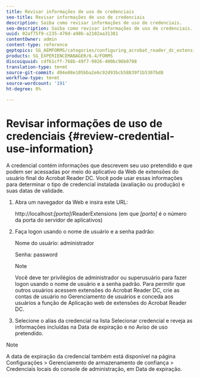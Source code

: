 ```yaml
---
title: Revisar informações de uso de credenciais
seo-title: Revisar informações de uso de credenciais
description: Saiba como revisar informações de uso de credenciais.
seo-description: Saiba como revisar informações de uso de credenciais.
uuid: 02af75f9-c235-470d-a98b-a2102aa31381
contentOwner: admin
content-type: reference
geptopics: SG_AEMFORMS/categories/configuring_acrobat_reader_dc_extensions
products: SG_EXPERIENCEMANAGER/6.4/FORMS
discoiquuid: cdf61cff-768b-49f7-9926-400bc96b0708
translation-type: tm+mt
source-git-commit: d04e08e105bba2e6c92d93bcb58839f1b5307bd8
workflow-type: tm+mt
source-wordcount: '191'
ht-degree: 0%

---
```



# Revisar informações de uso de credenciais {#review-credential-use-information}

A credencial contém informações que descrevem seu uso pretendido e que podem ser acessadas por meio do aplicativo da Web de extensões do usuário final do Acrobat Reader DC. Você pode usar essas informações para determinar o tipo de credencial instalada (avaliação ou produção) e suas datas de validade.

1. Abra um navegador da Web e insira este URL:

   http://localhost:*[porta]*/ReaderExtensions (em que *[porta]* é o número da porta do servidor de aplicativos)

1. Faça logon usando o nome de usuário e a senha padrão:

   Nome do usuário: administrador

   Senha: password

   >[!NOTE]
   >
   >Você deve ter privilégios de administrador ou superusuário para fazer logon usando o nome de usuário e a senha padrão. Para permitir que outros usuários acessem extensões do Acrobat Reader DC, crie as contas de usuário no Gerenciamento de usuários e conceda aos usuários a função de Aplicação web de extensões do Acrobat Reader DC.

1. Selecione o alias da credencial na lista Selecionar credencial e reveja as informações incluídas na Data de expiração e no Aviso de uso pretendido.

>[!NOTE]
>
>A data de expiração da credencial também está disponível na página Configurações > Gerenciamento de armazenamento de confiança > Credenciais locais do console de administração, em Data de expiração.

